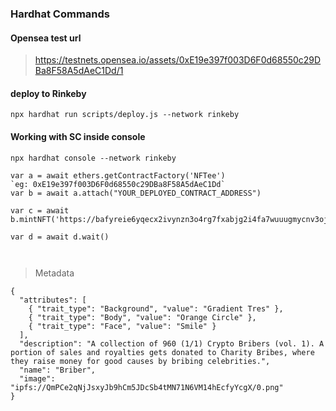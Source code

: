 ### Hardhat Commands

#### Opensea test url
> https://testnets.opensea.io/assets/0xE19e397f003D6F0d68550c29DBa8F58A5dAeC1Dd/1

#### deploy to Rinkeby 

`npx hardhat run scripts/deploy.js --network rinkeby`

#### Working with SC inside console

`npx hardhat console --network rinkeby`


```
var a = await ethers.getContractFactory('NFTee')
`eg: 0xE19e397f003D6F0d68550c29DBa8F58A5dAeC1Dd`
var b = await a.attach("YOUR_DEPLOYED_CONTRACT_ADDRESS")

var c = await b.mintNFT('https://bafyreie6yqecx2ivynzn3o4rg7fxabjg2i4fa7wuuugmycnv3ojht4jqw4.ipfs.dweb.link/metadata.json')

var d = await d.wait()



```

> Metadata
```
{
  "attributes": [
    { "trait_type": "Background", "value": "Gradient Tres" },
    { "trait_type": "Body", "value": "Orange Circle" },
    { "trait_type": "Face", "value": "Smile" }
  ],
  "description": "A collection of 960 (1/1) Crypto Bribers (vol. 1). A portion of sales and royalties gets donated to Charity Bribes, where they raise money for good causes by bribing celebrities.",
  "name": "Briber",
  "image": "ipfs://QmPCe2qNjJsxyJb9hCm5JDcSb4tMN71N6VM14hEcfyYcgX/0.png"
}
```